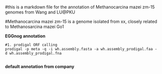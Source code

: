 #this is a markdown file for the annotation of Methanocarcina mazei zm-15 genomes from Wang and LU@PKU

#Methanocarcina mazei zm-15 is a genome isolated from xx, closely related to Methanosarcina mazei Go1

**EGGnog annotation**

```
#1. prodigal ORF calling
prodigal -p meta -q -i wh.assembly.fasta -a wh.assembly_prodigal.faa -d wh.assembly_prodigal.fna


```


**default annotation from company**
```

```
